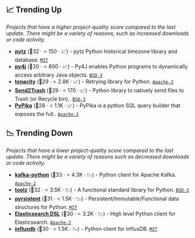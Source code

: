 ## 📈 Trending Up

_Projects that have a higher project-quality score compared to the last update. There might be a variety of reasons, such as increased downloads or code activity._

- <b><a href="https://github.com/stub42/pytz">pytz</a></b> (🥈32 ·  ⭐ 150 · 📈) - pytz Python historical timezone library and database. <code><a href="http://bit.ly/34MBwT8">MIT</a></code>
- <b><a href="https://github.com/bartdag/py4j">py4j</a></b> (🥉30 ·  ⭐ 800 · 📈) - Py4J enables Python programs to dynamically access arbitrary Java objects. <code><a href="http://bit.ly/3aKzpTv">BSD-3</a></code>
- <b><a href="https://github.com/jd/tenacity">tenacity</a></b> (🥈29 ·  ⭐ 2.8K · 📈) - Retrying library for Python. <code><a href="http://bit.ly/3nYMfla">Apache-2</a></code>
- <b><a href="https://github.com/arsenetar/send2trash">Send2Trash</a></b> (🥉29 ·  ⭐ 170 · 📈) - Python library to natively send files to Trash (or Recycle bin).. <code><a href="http://bit.ly/3aKzpTv">BSD-3</a></code>
- <b><a href="https://github.com/kayak/pypika">PyPika</a></b> (🥉28 ·  ⭐ 1.1K · 📈) - PyPika is a python SQL query builder that exposes the full.. <code><a href="http://bit.ly/3nYMfla">Apache-2</a></code>

## 📉 Trending Down

_Projects that have a lower project-quality score compared to the last update. There might be a variety of reasons such as decreased downloads or code activity._

- <b><a href="https://github.com/dpkp/kafka-python">kafka-python</a></b> (🥈33 ·  ⭐ 4.3K · 📉) - Python client for Apache Kafka. <code><a href="http://bit.ly/3nYMfla">Apache-2</a></code>
- <b><a href="https://github.com/pytoolz/toolz">toolz</a></b> (🥇32 ·  ⭐ 3.5K · 📉) - A functional standard library for Python. <code><a href="http://bit.ly/3aKzpTv">BSD-3</a></code>
- <b><a href="https://github.com/tobgu/pyrsistent">pyrsistent</a></b> (🥇31 ·  ⭐ 1.5K · 📉) - Persistent/Immutable/Functional data structures for Python. <code><a href="http://bit.ly/34MBwT8">MIT</a></code>
- <b><a href="https://github.com/elastic/elasticsearch-dsl-py">Elasticsearch DSL</a></b> (🥈30 ·  ⭐ 3.2K · 📉) - High level Python client for Elasticsearch. <code><a href="http://bit.ly/3nYMfla">Apache-2</a></code>
- <b><a href="https://github.com/influxdata/influxdb-python">influxdb</a></b> (🥈30 ·  ⭐ 1.5K · 📉) - Python client for InfluxDB. <code><a href="http://bit.ly/34MBwT8">MIT</a></code>

